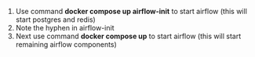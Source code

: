 1. Use command **docker compose up airflow-init** to start airflow (this will start postgres and redis)
2. Note the hyphen in airflow-init
3. Next use command **docker compose up** to start airflow (this will start remaining airflow  components)